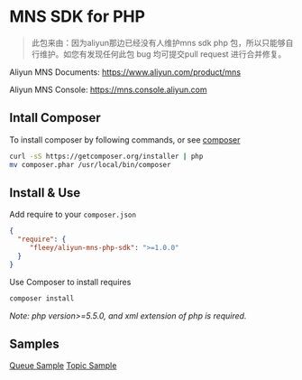 # MNS SDK for PHP    

> 此包来由：因为aliyun那边已经没有人维护mns sdk php 包，所以只能够自行维护。如您有发现任何此包 bug 均可提交pull request 进行合并修复。

Aliyun MNS Documents: https://www.aliyun.com/product/mns

Aliyun MNS Console: https://mns.console.aliyun.com

## Intall Composer

To install composer by following commands, or see [composer](https://docs.phpcomposer.com/00-intro.html)
```bash
curl -sS https://getcomposer.org/installer | php
mv composer.phar /usr/local/bin/composer
```

## Install & Use

Add require to your `composer.json`
```json
{
  "require": {
     "fleey/aliyun-mns-php-sdk": ">=1.0.0"
  }
}
```
Use Composer to install requires
```bash
composer install
```

*Note: php version>=5.5.0, and xml extension of php is required.*

## Samples

[Queue Sample](https://github.com/aliyun/aliyun-mns-php-sdk/blob/master/Samples/Queue/CreateQueueAndSendMessage.php)
[Topic Sample](https://github.com/aliyun/aliyun-mns-php-sdk/blob/master/Samples/Topic/CreateTopicAndPublishMessage.php) 
